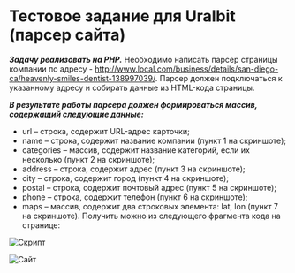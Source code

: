 # Тестовое задание для Uralbit (парсер сайта)

***Задачу реализовать на PHP.***
Необходимо написать парсер страницы компании по адресу -
http://www.local.com/business/details/san-diego-ca/heavenly-smiles-dentist-138997039/.
Парсер должен подключаться к указанному адресу и собирать данные из HTML-кода страницы.


***В результате работы парсера должен формироваться массив, содержащий следующие данные:***

- url – строка, содержит URL-адрес карточки;
- name – строка, содержит название компании (пункт 1 на скриншоте);
- categories – массив, содержит название категорий, если их несколько (пункт 2 на скриншоте);
- address – строка, содержит адрес (пункт 3 на скриншоте);
- city – строка, содержит город (пункт 4 на скриншоте);
- postal – строка, содержит почтовый адрес (пункт 5 на скриншоте);
- phone – строка, содержит телефон (пункт 6 на скриншоте);
- maps – массив, содержит два строковых элемента: lat, lon (пункт 7 на скриншоте). Получить
можно из следующего фрагмента кода на странице:


![Скрипт](http://i.imgur.com/GnKtEIh.png "Скрипт координат карты")

![Сайт](http://i.imgur.com/2YLnOm0.png "Сайт для парсинга")


